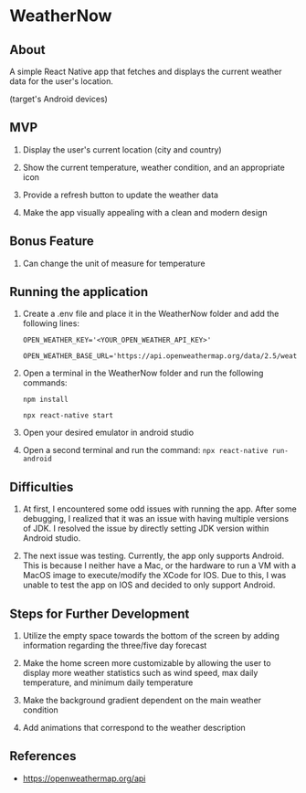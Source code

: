 # WeatherNow
## About

A simple React Native app that fetches and displays the current weather data for the user's location.

(target's Android devices)

## MVP

1. Display the user's current location (city and country)

2. Show the current temperature, weather condition, and an appropriate icon

3. Provide a refresh button to update the weather data

4. Make the app visually appealing with a clean and modern design

## Bonus Feature

1. Can change the unit of measure for temperature

## Running the application

1. Create a .env file and place it in the WeatherNow folder and add the following lines:

       OPEN_WEATHER_KEY='<YOUR_OPEN_WEATHER_API_KEY>'
  
       OPEN_WEATHER_BASE_URL='https://api.openweathermap.org/data/2.5/weather'
  
2. Open a terminal in the WeatherNow folder and run the following commands:

       npm install
  
       npx react-native start
       
3. Open your desired emulator in android studio

4. Open a second terminal and run the command: `npx react-native run-android `

## Difficulties

1. At first, I encountered some odd issues with running the app. After some debugging, I realized that it was an issue with having multiple versions of JDK. I resolved the issue by directly setting JDK version within Android studio. 

2. The next issue was testing. Currently, the app only supports Android. This is because I neither have a Mac, or the hardware to run a VM with a MacOS image to execute/modify the XCode for IOS. Due to this, I was unable to test the app on IOS and decided to only support Android.

## Steps for Further Development

1. Utilize the empty space towards the bottom of the screen by adding information regarding the three/five day forecast

2. Make the home screen more customizable by allowing the user to display more weather statistics such as wind speed, max daily temperature, and minimum daily temperature 

3. Make the background gradient dependent on the main weather condition

4. Add animations that correspond to the weather description

## References

* https://openweathermap.org/api
